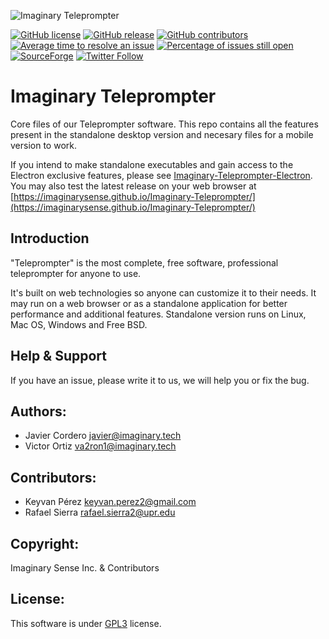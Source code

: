 ![Imaginary Teleprompter](https://github.com/ImaginarySense/Imaginary-Teleprompter-Electron/raw/master/build/install-spinner.png)

[![GitHub license](https://img.shields.io/badge/license-GPL3-blue.svg)](https://raw.githubusercontent.com/ImaginarySense/Imaginary-Teleprompter/master/LICENSE)
[![GitHub release](https://img.shields.io/github/release/ImaginarySense/Imaginary-Teleprompter-Electron.svg)](https://github.com/ImaginarySense/Imaginary-Teleprompter-Electron/releases)
[![GitHub contributors](https://img.shields.io/github/contributors/ImaginarySense/Imaginary-Teleprompter.svg)](https://github.com/ImaginarySense/Imaginary-Teleprompter/graphs/contributors)
[![Average time to resolve an issue](http://isitmaintained.com/badge/resolution/ImaginarySense/Imaginary-Teleprompter.svg)](http://isitmaintained.com/project/ImaginarySense/Imaginary-Teleprompter "Average time to resolve an issue")
[![Percentage of issues still open](http://isitmaintained.com/badge/open/ImaginarySense/Imaginary-Teleprompter.svg)](http://isitmaintained.com/project/ImaginarySense/Imaginary-Teleprompter "Percentage of issues still open")
[![SourceForge](https://img.shields.io/sourceforge/dm/teleprompter-imaginary-films.svg)](https://sourceforge.net/projects/teleprompter-imaginary-films/)
[![Twitter Follow](https://img.shields.io/twitter/follow/imaginary_tech.svg?style=social&label=Follow)](http://twitter.com/user/imaginary_tech)

# Imaginary Teleprompter
Core files of our Teleprompter software. This repo contains all the features present in the standalone desktop version and necesary files for a mobile version to work.

If you intend to make standalone executables and gain access to the Electron exclusive features, please see [Imaginary-Teleprompter-Electron](https://github.com/ImaginarySense/Imaginary-Teleprompter-Electron). You may also test the latest release on your web browser at [https://imaginarysense.github.io/Imaginary-Teleprompter/](https://imaginarysense.github.io/Imaginary-Teleprompter/)

Introduction
-------------
"Teleprompter" is the most complete, free software, professional teleprompter for anyone to use.

It's built on web technologies so anyone can customize it to their needs. It may run on a web browser or as a standalone application for better performance and additional features. Standalone version runs on Linux, Mac OS, Windows and Free BSD.

Help & Support
-------------
If you have an issue, please write it to us, we will help you or fix the bug.

## Authors:
*  Javier Cordero <javier@imaginary.tech>
*  Victor Ortiz <va2ron1@imaginary.tech>

## Contributors:
*   Keyvan Pérez <keyvan.perez2@gmail.com>
*  Rafael Sierra <rafael.sierra2@upr.edu> 

## Copyright: 
Imaginary Sense Inc. & Contributors

## License: 
This software is under [GPL3](https://github.com/ImaginarySense/Imaginary-Teleprompter/blob/master/LICENSE) license.
  
